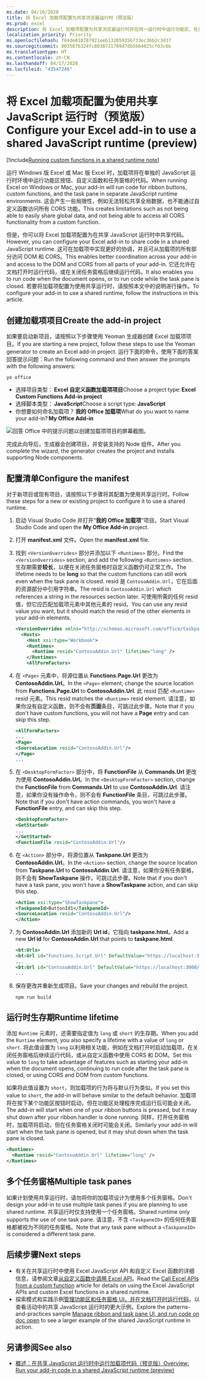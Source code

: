 ```yaml
---
ms.date: 04/16/2020
title: 将 Excel 加载项配置为共享浏览器运行时（预览版）
ms.prod: excel
description: 将 Excel 加载项配置为共享浏览器运行时并在同一运行时中运行功能区、任务窗格和自定义函数代码。
localization_priority: Priority
ms.openlocfilehash: f84de010787921eeb13205935b733ec36b2c3d37
ms.sourcegitcommit: 803587b324fc8038721709d7db5664025cf03c6b
ms.translationtype: HT
ms.contentlocale: zh-CN
ms.lasthandoff: 04/17/2020
ms.locfileid: "43547246"
---
```

# <a name="configure-your-excel-add-in-to-use-a-shared-javascript-runtime-preview"></a><span data-ttu-id="ddf08-103">将 Excel 加载项配置为使用共享 JavaScript 运行时（预览版）</span><span class="sxs-lookup"><span data-stu-id="ddf08-103">Configure your Excel add-in to use a shared JavaScript runtime (preview)</span></span>

[!include[Running custom functions in a shared runtime note](../includes/excel-shared-runtime-preview-note.md)]

<span data-ttu-id="ddf08-104">运行 Windows 版 Excel 或 Mac 版 Excel 时，加载项将在单独的 JavaScript 运行时环境中运行功能区按钮、自定义函数和任务窗格的代码。</span><span class="sxs-lookup"><span data-stu-id="ddf08-104">When running Excel on Windows or Mac, your add-in will run code for ribbon buttons, custom functions, and the task pane in separate JavaScript runtime environments.</span></span> <span data-ttu-id="ddf08-105">这会产生一些局限性，例如无法轻松共享全局数据，也不能通过自定义函数访问所有 CORS 功能。</span><span class="sxs-lookup"><span data-stu-id="ddf08-105">This creates limitations such as not being able to easily share global data, and not being able to access all CORS functionality from a custom function.</span></span>

<span data-ttu-id="ddf08-106">但是，你可以将 Excel 加载项配置为在共享 JavaScript 运行时中共享代码。</span><span class="sxs-lookup"><span data-stu-id="ddf08-106">However, you can configure your Excel add-in to share code in a shared JavaScript runtime.</span></span> <span data-ttu-id="ddf08-107">这可在加载项中实现更好的协调，并且可从加载项的所有部分访问 DOM 和 CORS。</span><span class="sxs-lookup"><span data-stu-id="ddf08-107">This enables better coordination across your add-in and access to the DOM and CORS from all parts of your add-in.</span></span> <span data-ttu-id="ddf08-108">它还允许在文档打开时运行代码，或在关闭任务窗格后继续运行代码。</span><span class="sxs-lookup"><span data-stu-id="ddf08-108">It also enables you to run code when the document opens, or to run code while the task pane is closed.</span></span> <span data-ttu-id="ddf08-109">若要将加载项配置为使用共享运行时，请按照本文中的说明进行操作。</span><span class="sxs-lookup"><span data-stu-id="ddf08-109">To configure your add-in to use a shared runtime, follow the instructions in this article.</span></span>

## <a name="create-the-add-in-project"></a><span data-ttu-id="ddf08-110">创建加载项项目</span><span class="sxs-lookup"><span data-stu-id="ddf08-110">Create the add-in project</span></span>

<span data-ttu-id="ddf08-111">如果要启动新项目，请按照以下步骤使用 Yeoman 生成器创建 Excel 加载项项目。</span><span class="sxs-lookup"><span data-stu-id="ddf08-111">If you are starting a new project, follow these steps to use the Yeoman generator to create an Excel add-in project.</span></span> <span data-ttu-id="ddf08-112">运行下面的命令，使用下面的答案回答提示问题：</span><span class="sxs-lookup"><span data-stu-id="ddf08-112">Run the following command and then answer the prompts with the following answers:</span></span>

```command line
yo office
```

- <span data-ttu-id="ddf08-113">选择项目类型： **Excel 自定义函数加载项项目**</span><span class="sxs-lookup"><span data-stu-id="ddf08-113">Choose a project type: **Excel Custom Functions Add-in project**</span></span>
- <span data-ttu-id="ddf08-114">选择脚本类型： **JavaScript**</span><span class="sxs-lookup"><span data-stu-id="ddf08-114">Choose a script type: **JavaScript**</span></span>
- <span data-ttu-id="ddf08-115">你想要如何命名加载项？ **我的 Office 加载项**</span><span class="sxs-lookup"><span data-stu-id="ddf08-115">What do you want to name your add-in? **My Office Add-in**</span></span>

![回答 Office 中的提示问题以创建加载项项目的屏幕截图。](../images/yo-office-excel-project.png)

<span data-ttu-id="ddf08-117">完成此向导后，生成器会创建项目，并安装支持的 Node 组件。</span><span class="sxs-lookup"><span data-stu-id="ddf08-117">After you complete the wizard, the generator creates the project and installs supporting Node components.</span></span>

## <a name="configure-the-manifest"></a><span data-ttu-id="ddf08-118">配置清单</span><span class="sxs-lookup"><span data-stu-id="ddf08-118">Configure the manifest</span></span>

<span data-ttu-id="ddf08-119">对于新项目或现有项目，请按照以下步骤将其配置为使用共享运行时。</span><span class="sxs-lookup"><span data-stu-id="ddf08-119">Follow these steps for a new or existing project to configure it to use a shared runtime.</span></span>

1. <span data-ttu-id="ddf08-120">启动 Visual Studio Code 并打开“**我的 Office 加载项**”项目。</span><span class="sxs-lookup"><span data-stu-id="ddf08-120">Start Visual Studio Code and open the **My Office Add-in** project.</span></span>
2. <span data-ttu-id="ddf08-121">打开 **manifest.xml** 文件。</span><span class="sxs-lookup"><span data-stu-id="ddf08-121">Open the **manifest.xml** file.</span></span>
3. <span data-ttu-id="ddf08-122">找到 `<VersionOverrides>` 部分并添加以下 `<Runtimes>` 部分。</span><span class="sxs-lookup"><span data-stu-id="ddf08-122">Find the `<VersionOverrides>` section, and add the following `<Runtimes>` section.</span></span> <span data-ttu-id="ddf08-123">生存期需要**较长**，以便在关闭任务窗格时自定义函数仍可正常工作。</span><span class="sxs-lookup"><span data-stu-id="ddf08-123">The lifetime needs to be **long** so that the custom functions can still work even when the task pane is closed.</span></span> <span data-ttu-id="ddf08-124">resid 是 `ContosoAddin.Url`，它在后面的资源部分中引用字符串。</span><span class="sxs-lookup"><span data-stu-id="ddf08-124">The resid is `ContosoAddin.Url` which references a string in the resources section later.</span></span> <span data-ttu-id="ddf08-125">可使用所需的任何 resid 值，但它应匹配加载项元素中其他元素的 resid。</span><span class="sxs-lookup"><span data-stu-id="ddf08-125">You can use any resid value you want, but it should match the resid of the other elements in your add-in elements.</span></span>

   ```xml
   <VersionOverrides xmlns="http://schemas.microsoft.com/office/taskpaneappversionoverrides" xsi:type="VersionOverridesV1_0">
     <Hosts>
       <Host xsi:type="Workbook">
       <Runtimes>
         <Runtime resid="ContosoAddin.Url" lifetime="long" />
       </Runtimes>
       <AllFormFactors>
   ```

4. <span data-ttu-id="ddf08-126">在 `<Page>` 元素中，将源位置从 **Functions.Page.Url** 更改为 **ContosoAddin.Url**。</span><span class="sxs-lookup"><span data-stu-id="ddf08-126">In the `<Page>` element, change the source location from **Functions.Page.Url** to **ContosoAddin.Url**.</span></span> <span data-ttu-id="ddf08-127">此 resid 匹配 `<Runtime>` resid 元素。</span><span class="sxs-lookup"><span data-stu-id="ddf08-127">This resid matches the `<Runtime>` resid element.</span></span> <span data-ttu-id="ddf08-128">请注意，如果你没有自定义函数，则不会有**页面**条目，可跳过此步骤。</span><span class="sxs-lookup"><span data-stu-id="ddf08-128">Note that if you don't have custom functions, you will not have a **Page** entry and can skip this step.</span></span>

   ```xml
   <AllFormFactors>
   ...
   <Page>
   <SourceLocation resid="ContosoAddin.Url"/>
   </Page>
   ...
   ```

5. <span data-ttu-id="ddf08-129">在 `<DesktopFormFactor>` 部分中，将 **FunctionFile** 从 **Commands.Url** 更改为使用 **ContosoAddin.Url**。</span><span class="sxs-lookup"><span data-stu-id="ddf08-129">In the `<DesktopFormFactor>` section, change the **FunctionFile** from **Commands.Url** to use **ContosoAddin.Url**.</span></span> <span data-ttu-id="ddf08-130">请注意，如果你没有操作命令，则不会有 **FunctionFile** 条目，可跳过此步骤。</span><span class="sxs-lookup"><span data-stu-id="ddf08-130">Note that if you don't have action commands, you won't have a **FunctionFile** entry, and can skip this step.</span></span>

   ```xml
   <DesktopFormFactor>
   <GetStarted>
   ...
   </GetStarted>
   <FunctionFile resid="ContosoAddin.Url"/>
   ```

6. <span data-ttu-id="ddf08-131">在 `<Action>` 部分中，将源位置从 **Taskpane.Url** 更改为 **ContosoAddin.Url**。</span><span class="sxs-lookup"><span data-stu-id="ddf08-131">In the `<Action>` section, change the source location from **Taskpane.Url** to **ContosoAddin.Url**.</span></span> <span data-ttu-id="ddf08-132">请注意，如果你没有任务窗格，则不会有 **ShowTaskpane** 操作，可跳过此步骤。</span><span class="sxs-lookup"><span data-stu-id="ddf08-132">Note that if you don't have a task pane, you won't have a **ShowTaskpane** action, and can skip this step.</span></span>

   ```xml
   <Action xsi:type="ShowTaskpane">
   <TaskpaneId>ButtonId1</TaskpaneId>
   <SourceLocation resid="ContosoAddin.Url"/>
   </Action>
   ```

7. <span data-ttu-id="ddf08-133">为 **ContosoAddin.Url** 添加新的 **Url id**，它指向 **taskpane.html**。</span><span class="sxs-lookup"><span data-stu-id="ddf08-133">Add a new **Url id** for **ContosoAddin.Url** that points to **taskpane.html**.</span></span>

   ```xml
   <bt:Urls>
   <bt:Url id="Functions.Script.Url" DefaultValue="https://localhost:3000/dist/functions.js"/>
   ...
   <bt:Url id="ContosoAddin.Url" DefaultValue="https://localhost:3000/taskpane.html"/>
   ...
   ```

8. <span data-ttu-id="ddf08-134">保存更改并重新生成项目。</span><span class="sxs-lookup"><span data-stu-id="ddf08-134">Save your changes and rebuild the project.</span></span>

   ```command line
   npm run build
   ```

## <a name="runtime-lifetime"></a><span data-ttu-id="ddf08-135">运行时生存期</span><span class="sxs-lookup"><span data-stu-id="ddf08-135">Runtime lifetime</span></span>

<span data-ttu-id="ddf08-136">添加 `Runtime` 元素时，还需要指定值为 `long` 或 `short` 的生存期。</span><span class="sxs-lookup"><span data-stu-id="ddf08-136">When you add the `Runtime` element, you also specify a lifetime with a value of `long` or `short`.</span></span> <span data-ttu-id="ddf08-137">将此值设置为 `long` 以利用相关功能，例如在文档打开时启动加载项，在关闭任务窗格后继续运行代码，或从自定义函数中使用 CORS 和 DOM。</span><span class="sxs-lookup"><span data-stu-id="ddf08-137">Set this value to `long` to take advantage of features such as starting your add-in when the document opens, continuing to run code after the task pane is closed, or using CORS and DOM from custom functions.</span></span>

<span data-ttu-id="ddf08-138">如果将此值设置为 `short`，则加载项的行为将与默认行为类似。</span><span class="sxs-lookup"><span data-stu-id="ddf08-138">If you set this value to `short`, the add-in will behave similar to the default behavior.</span></span> <span data-ttu-id="ddf08-139">加载项将在按下某个功能区按钮时启动，但在功能区处理程序完成运行后可能会关闭。</span><span class="sxs-lookup"><span data-stu-id="ddf08-139">The add-in will start when one of your ribbon buttons is pressed, but it may shut down after your ribbon handler is done running.</span></span> <span data-ttu-id="ddf08-140">同样，打开任务窗格时，加载项将启动，但在任务窗格关闭时可能会关闭。</span><span class="sxs-lookup"><span data-stu-id="ddf08-140">Similarly your add-in will start when the task pane is opened, but it may shut down when the task pane is closed.</span></span>

```xml
<Runtimes>
  <Runtime resid="ContosoAddin.Url" lifetime="long" />
</Runtimes>
```

## <a name="multiple-task-panes"></a><span data-ttu-id="ddf08-141">多个任务窗格</span><span class="sxs-lookup"><span data-stu-id="ddf08-141">Multiple task panes</span></span>

<span data-ttu-id="ddf08-142">如果计划使用共享运行时，请勿将你的加载项设计为使用多个任务窗格。</span><span class="sxs-lookup"><span data-stu-id="ddf08-142">Don't design your add-in to use multiple task panes if you are planning to use shared runtime.</span></span> <span data-ttu-id="ddf08-143">共享运行时仅支持使用一个任务窗格。</span><span class="sxs-lookup"><span data-stu-id="ddf08-143">Shared runtime only supports the use of one task pane.</span></span> <span data-ttu-id="ddf08-144">请注意，不含 `<TaskpaneID>` 的任何任务窗格都被视为不同的任务窗格。</span><span class="sxs-lookup"><span data-stu-id="ddf08-144">Note that any task pane without a `<TaskpaneID>` is considered a different task pane.</span></span>

## <a name="next-steps"></a><span data-ttu-id="ddf08-145">后续步骤</span><span class="sxs-lookup"><span data-stu-id="ddf08-145">Next steps</span></span>

- <span data-ttu-id="ddf08-146">有关在共享运行时中使用 Excel JavaScript API 和自定义 Excel 函数的详细信息，请参阅文章[从自定义函数中调用 Excel API](call-excel-apis-from-custom-function.md)。</span><span class="sxs-lookup"><span data-stu-id="ddf08-146">Read the [Call Excel APIs from a custom function](call-excel-apis-from-custom-function.md) article for details on using the Excel JavaScript APIs and custom Excel functions in a shared runtime.</span></span>
- <span data-ttu-id="ddf08-147">探索模式和实践示例[管理功能区和任务窗格 UI，并在文档打开时运行代码](https://github.com/OfficeDev/PnP-OfficeAddins/tree/master/Samples/excel-shared-runtime-scenario)，以查看活动中的共享 JavaScript 运行时的更大示例。</span><span class="sxs-lookup"><span data-stu-id="ddf08-147">Explore the patterns-and-practices sample [Manage ribbon and task pane UI, and run code on doc open](https://github.com/OfficeDev/PnP-OfficeAddins/tree/master/Samples/excel-shared-runtime-scenario) to see a larger example of the shared JavaScript runtime in action.</span></span>

## <a name="see-also"></a><span data-ttu-id="ddf08-148">另请参阅</span><span class="sxs-lookup"><span data-stu-id="ddf08-148">See also</span></span>

- [<span data-ttu-id="ddf08-149">概述：在共享 JavaScript 运行时中运行加载项代码（预览版）</span><span class="sxs-lookup"><span data-stu-id="ddf08-149">Overview: Run your add-in code in a shared JavaScript runtime (preview)</span></span>](custom-functions-shared-overview.md)
